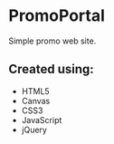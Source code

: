<h1>PromoPortal</h1>
Simple promo web site.

<h2>Created using:</h2>
<ul>
<li>HTML5</li>
<li>Canvas</li>
<li>CSS3</li>
<li>JavaScript</li>
<li>jQuery</li>
</ul>

